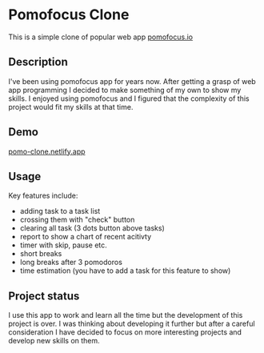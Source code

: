 ﻿
# Pomofocus Clone

This is a simple clone of popular web app [pomofocus.io](https://pomofocus.io)

## Description

I've been using pomofocus app for years now. After getting a grasp of web app programming I decided to make something of my own to show my skills. I enjoyed using pomofocus and I figured that the complexity of this project would fit my skills at that time.

## Demo

[pomo-clone.netlify.app](https://pomo-clone.netlify.app)

## Usage

Key features include: 
- adding task to a task list
- crossing them with "check" button
- clearing all task (3 dots button above tasks)
- report to show a chart of recent acitivty
- timer with skip, pause etc.
- short breaks
- long breaks after 3 pomodoros 
- time estimation (you have to add a task for this feature to show)


## Project status

I use this app to work and learn all the time but the development of this project is over. I was thinking about developing it further but after a careful consideration I have decided to focus on more interesting projects and develop new skills on them.
